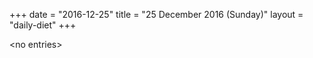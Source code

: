 +++
date = "2016-12-25"
title = "25 December 2016 (Sunday)"
layout = "daily-diet"
+++


\<no entries\>
